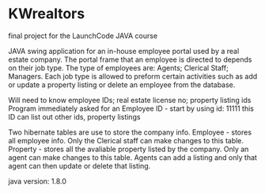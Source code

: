 # KWrealtors

final project for the LaunchCode JAVA course

JAVA swing application for an in-house employee portal used by a real estate company.
The portal frame that an employee is directed to depends on their job type. The type of employees are:   Agents; Clerical Staff; Managers. Each job type is allowed to preform certain activities such as add or update a property listing or delete an employee from the database. 

Will need to know employee IDs; real estate license no; property listing ids
Program immediately asked for an Employee ID - start by using id: 11111
this ID can list out other ids, property listings

Two hibernate tables are use to store the company info. 
Employee - stores all employee info. Only the Clerical staff can make changes to this table.
Property - stores all the avaliable property listed by the company. Only an agent can make changes to this table. Agents can add a listing and only that agent can then update or delete that listing. 

java version:  1.8.0 
